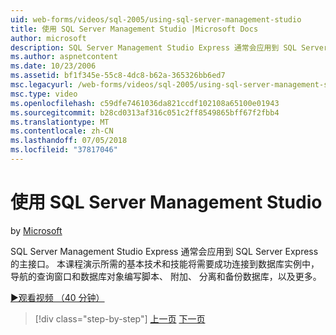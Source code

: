 ```yaml
---
uid: web-forms/videos/sql-2005/using-sql-server-management-studio
title: 使用 SQL Server Management Studio |Microsoft Docs
author: microsoft
description: SQL Server Management Studio Express 通常会应用到 SQL Server Express 的主接口。 本课程中演示的基本技术和 ski...
ms.author: aspnetcontent
ms.date: 10/23/2006
ms.assetid: bf1f345e-55c8-4dc8-b62a-365326bb6ed7
msc.legacyurl: /web-forms/videos/sql-2005/using-sql-server-management-studio
msc.type: video
ms.openlocfilehash: c59dfe7461036da821ccdf102108a65100e01943
ms.sourcegitcommit: b28cd0313af316c051c2ff8549865bff67f2fbb4
ms.translationtype: MT
ms.contentlocale: zh-CN
ms.lasthandoff: 07/05/2018
ms.locfileid: "37817046"
---
```

<a name="using-sql-server-management-studio"></a>使用 SQL Server Management Studio
====================
by [Microsoft](https://github.com/microsoft)

SQL Server Management Studio Express 通常会应用到 SQL Server Express 的主接口。 本课程演示所需的基本技术和技能将需要成功连接到数据库实例中，导航的查询窗口和数据库对象编写脚本、 附加、 分离和备份数据库，以及更多。

[&#9654;观看视频 （40 分钟）](https://channel9.msdn.com/Blogs/ASP-NET-Site-Videos/using-sql-server-management-studio)

> [!div class="step-by-step"]
> [上一页](connecting-your-web-application-to-sql-server-2005-express-edition.md)
> [下一页](getting-started-with-reporting-services.md)
